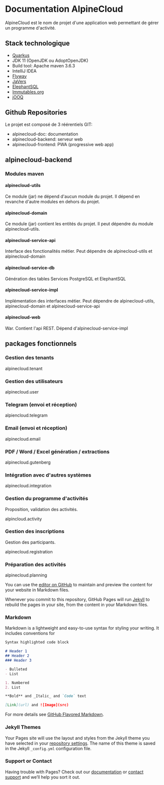 # Documentation AlpineCloud

AlpineCloud est le nom de projet d'une application web permettant de gérer un programme d'activité.

## Stack technologique
- [Quarkus](https://quarkus.io/)
- JDK 11 (OpenJDK ou AdoptOpenJDK)
- Build tool: Apache maven 3.6.3
- IntelliJ IDEA
- [Flyway](https://flywaydb.org/)
- [JaVers](https://javers.org/)
- [ElephantSQL](https://www.elephantsql.com/)
- [Immutables.org](https://immutables.github.io/)
- [jOOQ](https://www.jooq.org/)

## Github Repositories
Le projet est composé de 3 réérentiels GIT:
- alpinecloud-doc: documentation
- alpinecloud-backend: serveur web
- alpinecloud-frontend: PWA (progressive web app)


## alpinecloud-backend

### Modules maven

#### alpinecloud-utils
Ce module (jar) ne dépend d'aucun module du projet. Il dépend en revanche d'autre modules en dehors du projet.

#### alpinecloud-domain
Ce module (jar) contient les entités du projet.
Il peut dépendre du module alpinecloud-utils.

#### alpinecloud-service-api
Interface des fonctionalités métier.
Peut dépendre de alpinecloud-utils et alpinecloud-domain

#### alpinecloud-service-db
Génération des tables
Services PostgreSQL et ElephantSQL

#### alpinecloud-service-impl
Implémentation des interfaces métier.
Peut dépendre de alpinecloud-utils, alpinecloud-domain et alpinecloud-service-api

#### alpinecloud-web
War. Contient l'api REST.
Dépend d'alpinecloud-service-impl

## packages fonctionnels

### Gestion des tenants
alpinecloud.tenant

### Gestion des utilisateurs
alpinecloud.user

### Telegram (envoi et réception)
alpiencloud.telegram

### Email (envoi et réception)
alpinecloud.email

### PDF / Word / Excel génération / extractions
alpinecloud.gutenberg

### Intégration avec d'autres systèmes
alpinecloud.integration

### Gestion du programme d'activités
Proposition, validation des activités.

alpincloud.activity

### Gestion des inscriptions
Gestion des participants.

alpinecloud.registration

### Préparation des activités
alpinecloud.planning



You can use the [editor on GitHub](https://github.com/alpinecloud/alpinecloud-doc/edit/gh-pages/index.md) to maintain and preview the content for your website in Markdown files.

Whenever you commit to this repository, GitHub Pages will run [Jekyll](https://jekyllrb.com/) to rebuild the pages in your site, from the content in your Markdown files.

### Markdown

Markdown is a lightweight and easy-to-use syntax for styling your writing. It includes conventions for

```markdown
Syntax highlighted code block

# Header 1
## Header 2
### Header 3

- Bulleted
- List

1. Numbered
2. List

**Bold** and _Italic_ and `Code` text

[Link](url) and ![Image](src)
```

For more details see [GitHub Flavored Markdown](https://guides.github.com/features/mastering-markdown/).

### Jekyll Themes

Your Pages site will use the layout and styles from the Jekyll theme you have selected in your [repository settings](https://github.com/alpinecloud/alpinecloud-doc/settings). The name of this theme is saved in the Jekyll `_config.yml` configuration file.

### Support or Contact

Having trouble with Pages? Check out our [documentation](https://docs.github.com/categories/github-pages-basics/) or [contact support](https://support.github.com/contact) and we’ll help you sort it out.
